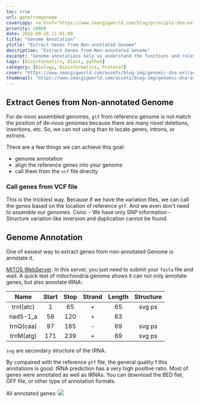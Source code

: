 ```yaml
---
toc: true
url: genefromgenome
covercopy: <a href="https://www.smacgigworld.com/blog/principle-dna-extraction.php">© smacgigworld.com</a>
priority: 10000
date: 2022-09-16 11:01:08
title: "Genome Annotation"
ytitle: "Extract Genes from Non-annotated Genome"
description: "Extract Genes from Non-annotated Genome"
excerpt: "Genome annotations help us understand the functions and roles of genes and genomic regions, leading to improved knowledge of biological processes and disease mechanisms. <a title='ChatGPT'>Who sad this?</a>"
tags: [Bioinformatics, blast, python]
category: [Biology, Bioinformatics, Protocol]
cover: "https://www.smacgigworld.com/assets/blog-img/genomic-dna-extraction.webp"
thumbnail: "https://www.smacgigworld.com/assets/blog-img/genomic-dna-extraction.webp"
---
```


## Extract Genes from Non-annotated Genome

For de-novo assembled genomes, `gtf` from reference genome is not match the position of de-novo genomes because there are many novel deletions, insertions, etc. So, we can not using than to locate genes, introns, or extrons.

There are a few things we can achieve this goal:
- genome annotation
- align the reference genes into your genome
- call them from the `vcf` file directly

### Call genes from VCF file

This is the trickiest way. Because if we have the variation files, we can call the genes based on the location of reference `gtf`. And we even don't need to assemble our genomes.
Cons:
    - We have only SNP information
    - Structure variation like inversion and duplication cannot be found.


## Genome Annotation

One of easiest way to extract genes from non-annotated Genome is annotate it.

[MITOS WebServer](http://mitos.bioinf.uni-leipzig.de/index.py).
In this server, you just need to submit your `fasta` file and wait. A quick test of mitochondria genome shows it can not only annotate genes, but also annotate tRNA:

| Name |Start     | Stop| Strand| Length| Structure|
| :-: | :-: |:-: |:-: |:-: |:-: |
|trnI(atc) |1 |65 |+ |65 |svg ps|
|nad5-1_a |58 |120 |+ |63 ||
|trnQ(caa) |97 |165 |- |69 |svg ps|
|trnM(atg) |171 |239 |+ |69 |svg ps|

`svg` are secondary structure of the tRNA.

By compaired with the reference `gtf` file, the general quality f this annitations is good. tRNA prediction has a very high positive ratio. Most of genes were annotated as well as  tRNAs. You can download the BED fiel, GFF file, or other type of annotation formats.

All annotated genes:
![](https://s1.ax1x.com/2022/09/17/xSdLz6.png)

<style>
pre {
  background-color:#38393d;
  color: #5fd381;
}
</style>
